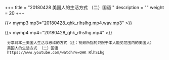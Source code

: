+++
title = "20180428  美国人的生活方式 （二）国语 "
description = ""
weight = 20
+++

{{< mymp3 mp3="20180428_qhk_rlhslhg.mp4.wav.mp3" >}}

{{< mymp4 mp4="20180428_qhk_rlhslhg.mp4" >}}

     分享对本土美国人生活与思维的方式（注：视频所指的只限于本人能见范围内的美国人） 
     美国人的生活方式 （二）国语 
     https://www.youtube.com/watch?v=QHK RlhSLhg 
